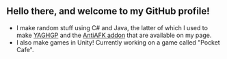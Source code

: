 ## Hello there, and welcome to my GitHub profile! 
* I make random stuff using C# and Java, the latter of which I used to make [YAGHGP](https://github.com/therealdgrew/YAGHGP/) and the [AntiAFK addon](https://github.com/therealdgrew/AntiAFK) that are available on my page.
* I also make games in Unity! Currently working on a game called "Pocket Cafe".
